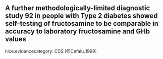 A further methodologically-limited diagnostic study 92 in people with Type 2 diabetes showed self-testing of fructosamine to be comparable in accuracy to laboratory fructosamine and GHb values 
---
 nice.evidencecategory: CDS
[@Cefalu_1999]
